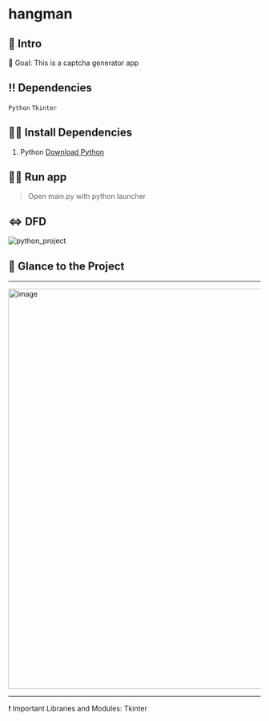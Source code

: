 # hangman

## 📃 Intro
🎯 Goal: This is a captcha generator app


## ‼ Dependencies

`Python` `Tkinter`


## 👩‍💻 Install Dependencies

1. Python
<a href="https://www.python.org/downloads/" target="_blank">Download Python</a>


## 🏃‍♂️ Run app

> Open main.py with python launcher
## ⇔ DFD
![python_project]()


## 👀 Glance to the Project
____
<img width="799" alt="image" src="https://user-images.githubusercontent.com/71517975/200548087-41c47f27-5870-4f3d-9b93-1fb47cc4f3df.png">

____

❗ Important Libraries and Modules: Tkinter
